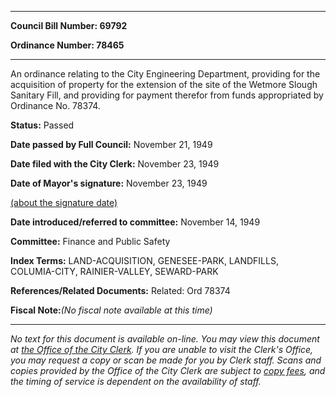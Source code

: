 

********

**Council Bill Number: 69792**
   
**Ordinance Number: 78465**
********

 An ordinance relating to the City Engineering Department, providing for the acquisition of property for the extension of the site of the Wetmore Slough Sanitary Fill, and providing for payment therefor from funds appropriated by Ordinance No. 78374.

**Status:** Passed
   
**Date passed by Full Council:** November 21, 1949
   
**Date filed with the City Clerk:** November 23, 1949
   
**Date of Mayor's signature:** November 23, 1949
   
[(about the signature date)](/~public/approvaldate.htm)
   
   
   
**Date introduced/referred to committee:** November 14, 1949
   
**Committee:** Finance and Public Safety
   
   
**Index Terms:** LAND-ACQUISITION, GENESEE-PARK, LANDFILLS, COLUMIA-CITY, RAINIER-VALLEY, SEWARD-PARK

**References/Related Documents:** Related: Ord 78374

**Fiscal Note:**_(No fiscal note available at this time)_
********

_No text for this document is available on-line. You may view this document at [the Office of the City Clerk](http://www.seattle.gov/leg/clerk/contactUs.htm). If you are unable to visit the Clerk's Office, you may request a copy or scan be made for you by Clerk staff. Scans and copies provided by the Office of the City Clerk are subject to [copy fees](http://clerk.seattle.gov/~public/clerkfees.htm), and the timing of service is dependent on the availability of staff._

